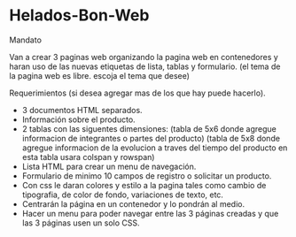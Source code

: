 # Helados-Bon-Web

Mandato 

Van a crear 3 paginas web organizando la pagina web en contenedores y haran uso de las nuevas etiquetas de lista, tablas y formulario. (el tema de la pagina web es libre. escoja el tema que desee)

Requerimientos (si desea agregar mas de los que hay puede hacerlo).

- 3 documentos HTML separados.
- Información sobre el producto.
- 2 tablas con las siguentes dimensiones: (tabla de 5x6 donde agregue informacion de integrantes o partes del producto) (tabla de 5x8  donde agregue informacion de la evolucion a traves del tiempo del producto en esta tabla usara colspan y rowspan) 
- Lista HTML para crear un menu de navegación.
- Formulario de minimo 10 campos de registro o solicitar un producto.
- Con css le daran colores y estilo a la pagina tales como cambio de tipografia, de color de fondo, variaciones de texto, etc.
- Centrarán la página en un contenedor y lo pondrán al medio. 
- Hacer un menu para poder navegar entre las 3 páginas creadas y que las 3 páginas usen un solo CSS.
